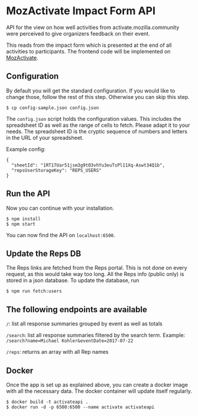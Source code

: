 # MozActivate Impact Form API
API for the view on how well activities from activate.mozilla.community were perceived to give organizers feedback on their event.

This reads from the impact form which is presented at the end of all activities to participants. The frontend code will be implemented on [MozActivate](https://activate.mozilla.community).

## Configuration

By default you will get the standard configuration. If you would like to change those, follow the rest of this step. Otherwise you can skip this step.

```
$ cp config-sample.json config.json
```

The ```config.json``` script holds the configuration values. This includes the spreadsheet ID as well as the range of cells to fetch. Please adapt it to your needs. The spreadsheet ID is the cryptic sequence of numbers and letters in the URL of your spreadsheet.

Example config:

```
{
  "sheetId": "1RT17Uar51jsm3g9tO3vhYu3euTsPl11Xq-Aswt34Q1b",
  "repsUserStorageKey": "REPS_USERS"
}
```

## Run the API
Now you can continue with your installation.

```
$ npm install
$ npm start
```

You can now find the API on ```localhost:6500```.

## Update the Reps DB
The Reps links are fetched from the Reps portal. This is not done on every request, as this would take way too long. All the Reps info (public only) is stored in a json database. To update the database, run

```
$ npm run fetch:users
```

## The following endpoints are available
```/```: list all response summaries grouped by event as well as totals

```/search```: list all response summaries filtered by the search term. Example: ```/search?name=Michael Kohler&eventDate=2017-07-22```

```/reps```: returns an array with all Rep names

## Docker

Once the app is set up as explained above, you can create a docker image with all the necessary data. The docker container will update itself regularly.

```
$ docker build -t activateapi .
$ docker run -d -p 6500:6500 --name activate activateapi
```